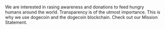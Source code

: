 We are interested in rasing awareness and donations to feed hungry humans around the world. Transparency is of the utmost importance. This is why we use dogecoin and the dogecoin blockchain. Check out our Mission Statement.
